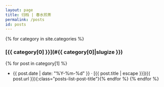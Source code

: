 ```yaml
---
layout: page
title: 归档 | 春水煎茶
permalink: /posts
id: posts
---
```


{% for category in site.categories %}
### [{{ category[0] }}](#{{ category[0]|slugize }})
  {% for post in category[1] %}
- <span class="posts-list-post-date">{{ post.date | date: "%Y-%m-%d" }}</span> ·
  [{{ post.title | escape }}]({{ post.url }}){:class="posts-list-post-title"}{% endfor %}
{% endfor %}

